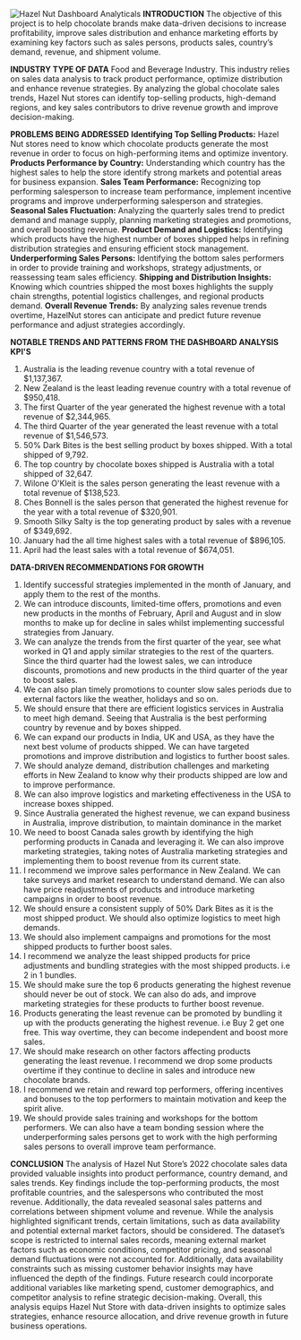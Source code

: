 ![Hazel Nut Dashboard Analyticals](https://github.com/user-attachments/assets/d244d294-5325-44cb-bc37-e821835d008b)
**INTRODUCTION**
The objective of this project is to help chocolate brands make data-driven decisions to increase profitability, improve sales distribution and enhance marketing efforts by examining key factors such as sales persons, products sales, country’s demand, revenue, and shipment volume. 

**INDUSTRY TYPE OF DATA**
Food and Beverage Industry. This industry relies on sales data analysis to track product performance, optimize distribution and enhance revenue strategies. By analyzing the global chocolate sales trends, Hazel Nut stores can identify top-selling products, high-demand regions, and key sales contributors to drive revenue growth and improve decision-making. 

**PROBLEMS BEING ADDRESSED**
**Identifying Top Selling Products:** Hazel Nut stores need to know which chocolate products generate the most revenue in order to focus on high-performing items and optimize inventory. 
**Products Performance by Country:** Understanding which country has the highest sales to help the store identify strong markets and potential areas for business expansion. 
**Sales Team Performance:** Recognizing top performing salesperson to increase team performance, implement incentive programs and improve underperforming salesperson and strategies. 
**Seasonal Sales Fluctuation:** Analyzing the quarterly sales trend to predict demand and manage supply, planning marketing strategies and promotions, and overall boosting revenue. 
**Product Demand and Logistics:** Identifying which products have the highest number of boxes shipped helps in refining distribution strategies and ensuring efficient stock management. 
**Underperforming Sales Persons:** Identifying the bottom sales performers in order to provide training and workshops, strategy adjustments, or reassessing team sales efficiency. 
**Shipping and Distribution Insights:** Knowing which countries shipped the most boxes highlights the supply chain strengths, potential logistics challenges, and regional products demand. 
**Overall Revenue Trends:** By analyzing sales revenue trends overtime, HazelNut stores can anticipate and predict future revenue performance and adjust strategies accordingly. 
 
**NOTABLE TRENDS AND PATTERNS FROM THE DASHBOARD ANALYSIS
KPI'S**
1. Australia is the leading revenue country with a total revenue of $1,137,367.
2. New Zealand is the least leading revenue country with a total revenue of $950,418.
3. The first Quarter of the year generated the highest revenue with a total revenue of $2,344,965.
4. The third Quarter of the year generated the least revenue with a total revenue of $1,546,573.
5. 50% Dark Bites is the best selling product by boxes shipped. With a total shipped of 9,792.
6. The top country by chocolate boxes shipped is Australia with a total shipped of 32,647.
7. Wilone O'Kleit is the sales person generating the least revenue with a total revenue of $138,523.
8. Ches Bonnell is the sales person that generated the highest revenue for the year with a total revenue of $320,901.
9. Smooth Silky Salty is the top generating product by sales with a revenue of $349,692.
10. January had the all time highest sales with a total revenue of $896,105.
11. April had the least sales with a total revenue of $674,051.

**DATA-DRIVEN RECOMMENDATIONS FOR GROWTH**
1. Identify successful strategies implemented in the month of January, and apply them to the rest of the months.
2. We can introduce discounts, limited-time offers, promotions and even new products in the months of February, April and August and in slow months to make up for decline in sales whilst implementing successful strategies from January.
3. We can analyze the trends from the first quarter of the year, see what worked in Q1 and apply similar strategies to the rest of the quarters. Since the third quarter had the lowest sales, we can introduce discounts, promotions and new products in the third quarter of the year to boost sales.
4. We can also plan timely promotions to counter slow sales periods due to external factors like the weather, holidays and so on.
5. We should ensure that there are efficient logistics services in Australia to meet high demand. Seeing that Australia is the best performing country by revenue and by boxes shipped.
6. We can expand our products in India, UK and USA, as they have the next best volume of products shipped. We can have targeted promotions and improve distribution and logistics to further boost sales.
7. We should analyze demand, distribution challenges and marketing efforts in New Zealand to know why their products shipped are low and to improve performance. 
8. We can also improve logistics and marketing effectiveness in the USA to increase boxes shipped.
9. Since Australia generated the highest revenue, we can expand business in Australia, improve distribution, to maintain dominance in the market
10. We need to boost Canada sales growth by identifying the high performing products in Canada and leveraging it. We can also improve marketing strategies, taking notes of Australia marketing strategies and implementing them to boost revenue from its current state.
11. I recommend we improve sales performance in New Zealand. We can take surveys and market research to understand demand. We can also have price readjustments of products and introduce marketing campaigns in order to boost revenue.
12. We should ensure a consistent supply of 50% Dark Bites as it is the most shipped product. We should also optimize logistics to meet high demands.
13. We should also implement campaigns and promotions for the most shipped products to further boost sales.
14. I recommend we analyze the least shipped products for price adjustments and bundling strategies with the most shipped products. i.e 2 in 1 bundles.
15. We should make sure the top 6 products generating the highest revenue should never be out of stock. We can also do ads, and improve marketing strategies for these products to further boost revenue. 
16. Products generating the least revenue can be promoted by bundling it up with the products generating the highest revenue. i.e Buy 2 get one free. This way overtime, they can become independent and boost more sales.
17. We should make research on other factors affecting products generating the least revenue. I recommend we drop some products overtime if they continue to decline in sales and introduce new chocolate brands.
18. I recommend we retain and reward top performers, offering incentives and bonuses to the top performers to maintain motivation and keep the spirit alive.
19. We should provide sales training and workshops for the bottom performers. We can also have a team bonding session where the underperforming sales persons get to work with the high performing sales persons to overall improve team performance. 

**CONCLUSION**
The analysis of Hazel Nut Store’s 2022 chocolate sales data provided valuable insights into product performance, country demand, and sales trends. Key findings include the top-performing products, the most profitable countries, and the salespersons who contributed the most revenue. Additionally, the data revealed seasonal sales patterns and correlations between shipment volume and revenue. While the analysis highlighted significant trends, certain limitations, such as data availability and potential external market factors, should be considered. The dataset’s scope is restricted to internal sales records, meaning external market factors such as economic conditions, competitor pricing, and seasonal demand fluctuations were not accounted for. Additionally, data availability constraints such as missing customer behavior insights may have influenced the depth of the findings. Future research could incorporate additional variables like marketing spend, customer demographics, and competitor analysis to refine strategic decision-making.
Overall, this analysis equips Hazel Nut Store with data-driven insights to optimize sales strategies, enhance resource allocation, and drive revenue growth in future business operations.
